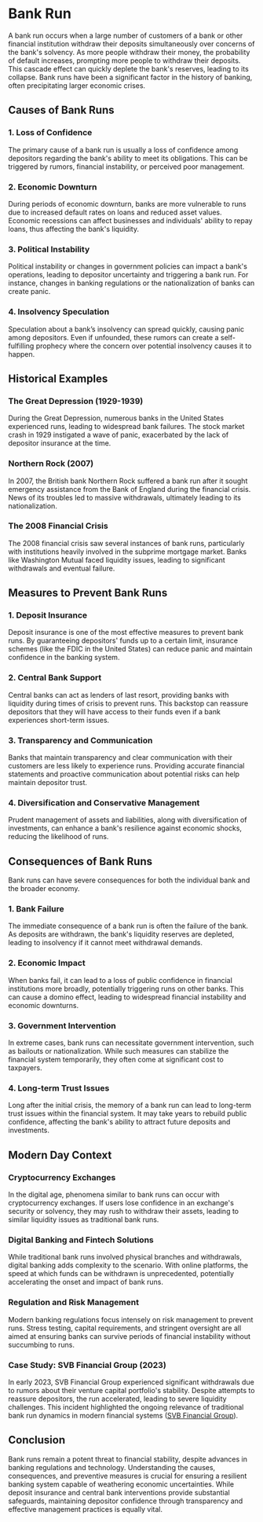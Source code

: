 # Bank Run

A bank run occurs when a large number of customers of a bank or other financial institution withdraw their deposits simultaneously over concerns of the bank's solvency. As more people withdraw their money, the probability of default increases, prompting more people to withdraw their deposits. This cascade effect can quickly deplete the bank's reserves, leading to its collapse. Bank runs have been a significant factor in the history of banking, often precipitating larger economic crises.

## Causes of Bank Runs

### 1. Loss of Confidence
The primary cause of a bank run is usually a loss of confidence among depositors regarding the bank's ability to meet its obligations. This can be triggered by rumors, financial instability, or perceived poor management.

### 2. Economic Downturn
During periods of economic downturn, banks are more vulnerable to runs due to increased default rates on loans and reduced asset values. Economic recessions can affect businesses and individuals' ability to repay loans, thus affecting the bank's liquidity.

### 3. Political Instability
Political instability or changes in government policies can impact a bank's operations, leading to depositor uncertainty and triggering a bank run. For instance, changes in banking regulations or the nationalization of banks can create panic.

### 4. Insolvency Speculation
Speculation about a bank’s insolvency can spread quickly, causing panic among depositors. Even if unfounded, these rumors can create a self-fulfilling prophecy where the concern over potential insolvency causes it to happen.

## Historical Examples

### The Great Depression (1929-1939)
During the Great Depression, numerous banks in the United States experienced runs, leading to widespread bank failures. The stock market crash in 1929 instigated a wave of panic, exacerbated by the lack of depositor insurance at the time.

### Northern Rock (2007)
In 2007, the British bank Northern Rock suffered a bank run after it sought emergency assistance from the Bank of England during the financial crisis. News of its troubles led to massive withdrawals, ultimately leading to its nationalization.

### The 2008 Financial Crisis
The 2008 financial crisis saw several instances of bank runs, particularly with institutions heavily involved in the subprime mortgage market. Banks like Washington Mutual faced liquidity issues, leading to significant withdrawals and eventual failure.

## Measures to Prevent Bank Runs

### 1. Deposit Insurance
Deposit insurance is one of the most effective measures to prevent bank runs. By guaranteeing depositors' funds up to a certain limit, insurance schemes (like the FDIC in the United States) can reduce panic and maintain confidence in the banking system.

### 2. Central Bank Support
Central banks can act as lenders of last resort, providing banks with liquidity during times of crisis to prevent runs. This backstop can reassure depositors that they will have access to their funds even if a bank experiences short-term issues.

### 3. Transparency and Communication
Banks that maintain transparency and clear communication with their customers are less likely to experience runs. Providing accurate financial statements and proactive communication about potential risks can help maintain depositor trust.

### 4. Diversification and Conservative Management
Prudent management of assets and liabilities, along with diversification of investments, can enhance a bank's resilience against economic shocks, reducing the likelihood of runs.

## Consequences of Bank Runs

Bank runs can have severe consequences for both the individual bank and the broader economy. 

### 1. Bank Failure
The immediate consequence of a bank run is often the failure of the bank. As deposits are withdrawn, the bank's liquidity reserves are depleted, leading to insolvency if it cannot meet withdrawal demands.

### 2. Economic Impact
When banks fail, it can lead to a loss of public confidence in financial institutions more broadly, potentially triggering runs on other banks. This can cause a domino effect, leading to widespread financial instability and economic downturns.

### 3. Government Intervention
In extreme cases, bank runs can necessitate government intervention, such as bailouts or nationalization. While such measures can stabilize the financial system temporarily, they often come at significant cost to taxpayers.

### 4. Long-term Trust Issues
Long after the initial crisis, the memory of a bank run can lead to long-term trust issues within the financial system. It may take years to rebuild public confidence, affecting the bank's ability to attract future deposits and investments.

## Modern Day Context

### Cryptocurrency Exchanges
In the digital age, phenomena similar to bank runs can occur with cryptocurrency exchanges. If users lose confidence in an exchange's security or solvency, they may rush to withdraw their assets, leading to similar liquidity issues as traditional bank runs.

### Digital Banking and Fintech Solutions
While traditional bank runs involved physical branches and withdrawals, digital banking adds complexity to the scenario. With online platforms, the speed at which funds can be withdrawn is unprecedented, potentially accelerating the onset and impact of bank runs.

### Regulation and Risk Management
Modern banking regulations focus intensely on risk management to prevent runs. Stress testing, capital requirements, and stringent oversight are all aimed at ensuring banks can survive periods of financial instability without succumbing to runs.

### Case Study: SVB Financial Group (2023)
In early 2023, SVB Financial Group experienced significant withdrawals due to rumors about their venture capital portfolio's stability. Despite attempts to reassure depositors, the run accelerated, leading to severe liquidity challenges. This incident highlighted the ongoing relevance of traditional bank run dynamics in modern financial systems ([SVB Financial Group](https://www.svb.com/)).

## Conclusion

Bank runs remain a potent threat to financial stability, despite advances in banking regulations and technology. Understanding the causes, consequences, and preventive measures is crucial for ensuring a resilient banking system capable of weathering economic uncertainties. While deposit insurance and central bank interventions provide substantial safeguards, maintaining depositor confidence through transparency and effective management practices is equally vital.